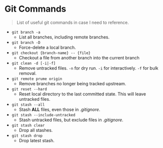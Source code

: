 # Git Commands

> List of useful git commands in case I need to reference.

+ `git branch -a`
  - List all branches, including remote branches.
+ `git branch -D`
  - Force-delete a local branch.
+ `git checkout {branch-name} -- {file}`
  - Checkout a file from another branch into the current branch
+ `git clean -d [-i|-f]`
  - Remove untracked files. `-n` for dry run. `-i` for interactively. `-f` for bulk removal.  
+ `git remote prume origin`
  - Remove branches no longer being tracked upstream.
+ `git reset --hard`
  - Reset local directory to the last committed state. This will leave untracked files.
+ `git stash --all`
  - Stash **ALL** files, even those in *.gitignore*.
+ `git stash --include-untracked`
  - Stash untracked files, but exclude files in *.gitignore*.
+ `git stash clear`
  - Drop all stashes. 
+ `git stash drop`
  - Drop latest stash.
